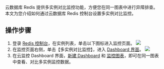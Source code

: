 云数据库 Redis 提供多实例对比监控功能，方便您在同一图表中进行异障排查。本文为您介绍如何通过云数据库 Redis 控制台设置多实例对比监控。

## 操作步骤
1. 登录 [Redis 控制台](https://console.cloud.tencent.com/redis)，在实例列表，单击以下图标进入监控页面。
![](https://main.qcloudimg.com/raw/33bb9c3f825ee28b95e8546e1fddfb2f.png)
2. 在监控页面右侧，单击【多实例对比监控】，进入 [Dashboard 界面](https://console.cloud.tencent.com/monitor/dashboard2/)。
![](https://main.qcloudimg.com/raw/52e9a0dec25d8dcaab9d1cbeceb117ba.png)
3. 在云监控 Dashboard 界面，[新建 Dashboard](https://intl.cloud.tencent.com/document/product/248/38468) 和 [监控图表](https://intl.cloud.tencent.com/document/product/248/38477)，即可在同一图表中查看、对比多实例监控数据。

